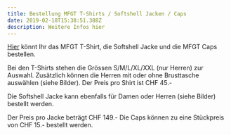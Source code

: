 ```yaml
---
title: Bestellung MFGT T-Shirts / Softshell Jacken / Caps
date: 2019-02-18T15:38:51.388Z
description: Weitere Infos hier
---
```

[Hier](https://docs.google.com/forms/d/e/1FAIpQLSeWetyYJtqfEUNFsJVAnZywZgLYAlLl80mA39ITU_cz6FB_7w/viewform) könnt Ihr das MFGT T-Shirt, die Softshell Jacke und die MFGT Caps bestellen.

Bei den T-Shirts stehen die Grössen S/M/L/XL/XXL (nur Herren) zur Auswahl. Zusätzlich können die Herren mit oder ohne Brusttasche auswählen (siehe Bilder). Der Preis pro Shirt ist CHF 45.-

Die Softshell Jacke kann ebenfalls für Damen oder Herren (siehe Bilder) bestellt werden.

Der Preis pro Jacke beträgt CHF 149.-
Die Caps können zu eine Stückpreis von CHF 15.- bestellt werden.
